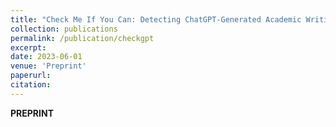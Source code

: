 ```yaml
---
title: "Check Me If You Can: Detecting ChatGPT-Generated Academic Writing using CheckGPT"
collection: publications
permalink: /publication/checkgpt
excerpt:
date: 2023-06-01
venue: 'Preprint'
paperurl:
citation:
---
```

**PREPRINT**   
